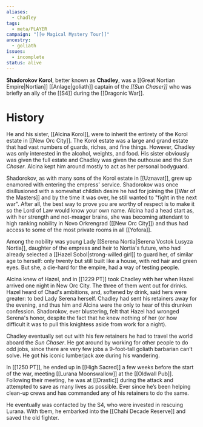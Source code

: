 ```yaml
---
aliases:
  - Chadley
tags:
  - meta/PLAYER
campaign: "[[⍟ Magical Mystery Tour]]"
ancestry:
  - goliath
issues:
  - incomplete
status: alive
---
```


**Shadorokov Korol**, better known as **Chadley**, was a [[Great Nortian Empire|Nortian]] [[Anlage|goliath]] captain of the *[[Sun Chaser]]* who was briefly an ally of the [[S4]] during the [[Dragonic War]].

# History

He and his sister, [[Alcina Korol]], were to inherit the entirety of the Korol estate in [[New Orc City]]. The Korol estate was a large and grand estate that had vast numbers of guards, riches, and fine things. However, Chadley was only interested in the alcohol, weights, and food. His sister obviously was given the full estate and Chadley was given the outhouse and the *Sun Chaser*. Alcina kept him around mostly to act as her personal bodyguard.

Shadorokov, as with many sons of the Korol estate in [[Uznavat]], grew up enamored with entering the empress' service. Shadorokov was once disillusioned with a somewhat childish desire he had for joining the [[War of the Masters]] and by the time it was over, he still wanted to "fight in the next war". After all, the best way to prove you are worthy of respect is to make it so the Lord of Law would know your own name. Alcina had a head start as, with her strength and not-meager brains, she was becoming attendant to high ranking nobility in Novo Orkrengrad ([[New Orc City]]) and thus had access to some of the most private rooms in all [[Yofora]]. 

Among the nobility was young Lady [[Serena Nortia|Serena Vostok Lusyza Nortia]], daughter of the empress and heir to Nortia's future, who had already selected a [[Hazel Sobol|strong-willed girl]] to guard her, of similar age to herself: only twenty but still built like a house, with red hair and green eyes. But she, a die-hard for the empire, had a way of testing people. 

Alcina knew of Hazel, and in [[1229 PT]] took Chadley with her when Hazel arrived one night in New Orc City. The three of them went out for drinks. Hazel heard of Chad's ambitions, and, softened by drink, said hers were greater: to bed Lady Serena herself. Chadley had sent his retainers away for the evening, and thus him and Alcina were the only to hear of this drunken confession. Shadorokov, ever blustering, felt that Hazel had wronged Serena's honor, despite the fact that he knew nothing of her (or how difficult it was to pull this knightess aside from work for a night).

Chadley eventually set out with his few retainers he had to travel the world aboard the *Sun Chaser*. He got around by working for other people to do odd jobs, since there are very few jobs a 9-foot-tall goliath barbarian can’t solve. He got his iconic lumberjack axe during his wandering.

In [[1250 PT]], he ended up in [[High Sacred]] a few weeks before the start of the war, meeting [[Lurana Moonswallow]] at the [[Oldwall Pub]]. Following their meeting, he was at [[Drastic]] during the attack and attempted to save as many lives as possible. Ever since he’s been helping clean-up crews and has commanded any of his retainers to do the same.

He eventually was contacted by the S4, who were invested in rescuing Lurana. With tbem, he embarked into the [[Chahi Decade Reserve]] and saved the old fighter.
